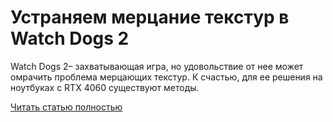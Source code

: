 # Устраняем мерцание текстур в Watch Dogs 2



Watch Dogs 2– захватывающая игра, но удовольствие от нее может омрачить проблема мерцающих текстур. К счастью, для ее решения на ноутбуках с RTX 4060 существуют методы.

[Читать статью полностью](https://xyberbara.com/gaming/mertsaniye-tekstur-v-watch-dogs-2/)
